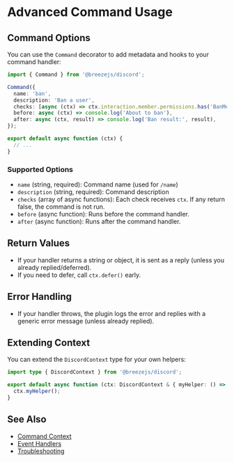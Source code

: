 # Advanced Command Usage

## Command Options

You can use the `Command` decorator to add metadata and hooks to your command handler:

```ts
import { Command } from '@breezejs/discord';

Command({
  name: 'ban',
  description: 'Ban a user',
  checks: [async (ctx) => ctx.interaction.member.permissions.has('BanMembers')],
  before: async (ctx) => console.log('About to ban'),
  after: async (ctx, result) => console.log('Ban result:', result),
});

export default async function (ctx) {
  // ...
}
```

### Supported Options
- `name` (string, required): Command name (used for `/name`)
- `description` (string, required): Command description
- `checks` (array of async functions): Each check receives `ctx`. If any return false, the command is not run.
- `before` (async function): Runs before the command handler.
- `after` (async function): Runs after the command handler.

## Return Values
- If your handler returns a string or object, it is sent as a reply (unless you already replied/deferred).
- If you need to defer, call `ctx.defer()` early.

## Error Handling
- If your handler throws, the plugin logs the error and replies with a generic error message (unless already replied).

## Extending Context
You can extend the `DiscordContext` type for your own helpers:

```ts
import type { DiscordContext } from '@breezejs/discord';

export default async function (ctx: DiscordContext & { myHelper: () => void }) {
  ctx.myHelper();
}
```

## See Also
- [Command Context](../README.md#command-context)
- [Event Handlers](events.md)
- [Troubleshooting](faq.md) 